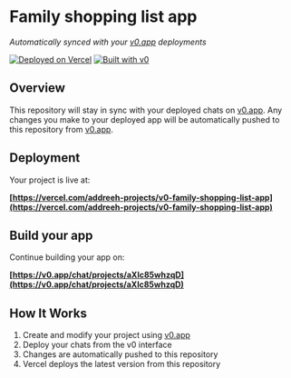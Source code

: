 # Family shopping list app

*Automatically synced with your [v0.app](https://v0.app) deployments*

[![Deployed on Vercel](https://img.shields.io/badge/Deployed%20on-Vercel-black?style=for-the-badge&logo=vercel)](https://vercel.com/addreeh-projects/v0-family-shopping-list-app)
[![Built with v0](https://img.shields.io/badge/Built%20with-v0.app-black?style=for-the-badge)](https://v0.app/chat/projects/aXlc85whzqD)

## Overview

This repository will stay in sync with your deployed chats on [v0.app](https://v0.app).
Any changes you make to your deployed app will be automatically pushed to this repository from [v0.app](https://v0.app).

## Deployment

Your project is live at:

**[https://vercel.com/addreeh-projects/v0-family-shopping-list-app](https://vercel.com/addreeh-projects/v0-family-shopping-list-app)**

## Build your app

Continue building your app on:

**[https://v0.app/chat/projects/aXlc85whzqD](https://v0.app/chat/projects/aXlc85whzqD)**

## How It Works

1. Create and modify your project using [v0.app](https://v0.app)
2. Deploy your chats from the v0 interface
3. Changes are automatically pushed to this repository
4. Vercel deploys the latest version from this repository
